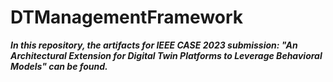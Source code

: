 # DTManagementFramework

___In this repository, the artifacts for IEEE CASE 2023 submission: "An Architectural Extension for Digital Twin Platforms to Leverage Behavioral Models" can be found.___

